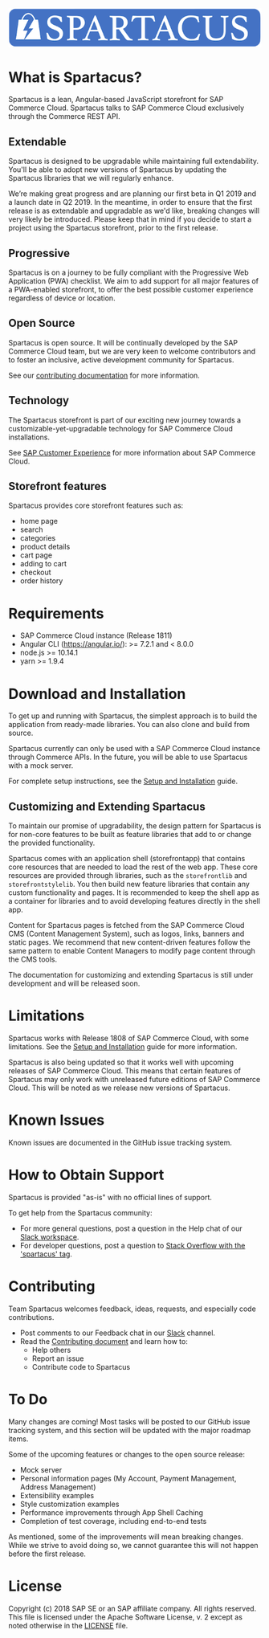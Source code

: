 ![JavaScript storefront (spartacus)](docs/assets/spartacus-blue.png)

# What is Spartacus?

Spartacus is a lean, Angular-based JavaScript storefront for SAP Commerce Cloud. Spartacus talks to SAP Commerce Cloud exclusively through the Commerce REST API.

## Extendable

Spartacus is designed to be upgradable while maintaining full extendability. You'll be able to adopt new versions of Spartacus by updating the Spartacus libraries that we will regularly enhance.

We’re making great progress and are planning our first beta in Q1 2019 and a launch date in Q2 2019. In the meantime, in order to ensure that the first release is as extendable and upgradable as we'd like, breaking changes will very likely be introduced. Please keep that in mind if you decide to start a project using the Spartacus storefront, prior to the first release.

## Progressive

Spartacus is on a journey to be fully compliant with the Progressive Web Application (PWA) checklist. We aim to add support for all major features of a PWA-enabled storefront, to offer the best possible customer experience regardless of device or location.

## Open Source

Spartacus is open source. It will be continually developed by the SAP Commerce Cloud team, but we are very keen to welcome contributors and to foster an inclusive, active development community for Spartacus.

See our [contributing documentation](CONTRIBUTING.md) for more information.

## Technology

The Spartacus storefront is part of our exciting new journey towards a customizable-yet-upgradable technology for SAP Commerce Cloud installations.

See [SAP Customer Experience](https://cx.sap.com/en/products/commerce) for more information about SAP Commerce Cloud.

## Storefront features

Spartacus provides core storefront features such as:

- home page
- search
- categories
- product details
- cart page
- adding to cart
- checkout
- order history

# Requirements

- SAP Commerce Cloud instance (Release 1811)
- Angular CLI (https://angular.io/): >= 7.2.1 and < 8.0.0
- node.js >= 10.14.1
- yarn >= 1.9.4

# Download and Installation

To get up and running with Spartacus, the simplest approach is to build the application from ready-made libraries. You can also clone and build from source.

Spartacus currently can only be used with a SAP Commerce Cloud instance through Commerce APIs. In the future, you will be able to use Spartacus with a mock server.

For complete setup instructions, see the [Setup and Installation](https://github.com/SAP/cloud-commerce-spartacus-storefront/wiki/Setup-and-Installation) guide.

## Customizing and Extending Spartacus

To maintain our promise of upgradability, the design pattern for Spartacus is for non-core features to be built as feature libraries that add to or change the provided functionality.

Spartacus comes with an application shell (storefrontapp) that contains core resources that are needed to load the rest of the web app. These core resources are provided through libraries, such as the `storefrontlib` and `storefrontstylelib`. You then build new feature libraries that contain any custom functionality and pages. It is recommended to keep the shell app as a container for libraries and to avoid developing features directly in the shell app.

Content for Spartacus pages is fetched from the SAP Commerce Cloud CMS (Content Management System), such as logos, links, banners and static pages. We recommend that new content-driven features follow the same pattern to enable Content Managers to modify page content through the CMS tools.

The documentation for customizing and extending Spartacus is still under development and will be released soon.

# Limitations

Spartacus works with Release 1808 of SAP Commerce Cloud, with some limitations. See the [Setup and Installation](https://github.com/SAP/cloud-commerce-spartacus-storefront/wiki/Setup-and-Installation) guide for more information.

Spartacus is also being updated so that it works well with upcoming releases of SAP Commerce Cloud. This means that certain features of Spartacus may only work with unreleased future editions of SAP Commerce Cloud. This will be noted as we release new versions of Spartacus.

# Known Issues

Known issues are documented in the GitHub issue tracking system.

# How to Obtain Support

Spartacus is provided "as-is" with no official lines of support.

To get help from the Spartacus community:

- For more general questions, post a question in the Help chat of our [Slack workspace](https://join.slack.com/t/spartacus-storefront/shared_invite/enQtNDM1OTI3OTMwNjU5LTRiNTFkMDJlZjRmYTBlY2QzZTM3YWNlYzJkYmEwZDY2MjM0MmIyYzdhYmQwZDMwZjg2YTAwOGFjNDBhZDYyNzE).
- For developer questions, post a question to [Stack Overflow with the 'spartacus' tag](https://stackoverflow.com/questions/tagged/spartacus).

# Contributing

Team Spartacus welcomes feedback, ideas, requests, and especially code contributions.

- Post comments to our Feedback chat in our [Slack](https://join.slack.com/t/spartacus-storefront/shared_invite/enQtNDM1OTI3OTMwNjU5LTRiNTFkMDJlZjRmYTBlY2QzZTM3YWNlYzJkYmEwZDY2MjM0MmIyYzdhYmQwZDMwZjg2YTAwOGFjNDBhZDYyNzE) channel.
- Read the [Contributing document](CONTRIBUTING.md) and learn how to:
  - Help others
  - Report an issue
  - Contribute code to Spartacus

# To Do

Many changes are coming! Most tasks will be posted to our GitHub issue tracking system, and this section will be updated with the major roadmap items.

Some of the upcoming features or changes to the open source release:

- Mock server
- Personal information pages (My Account, Payment Management, Address Management)
- Extensibility examples
- Style customization examples
- Performance improvements through App Shell Caching
- Completion of test coverage, including end-to-end tests

As mentioned, some of the improvements will mean breaking changes. While we strive to avoid doing so, we cannot guarantee this will not happen before the first release.

# License

Copyright (c) 2018 SAP SE or an SAP affiliate company. All rights reserved.
This file is licensed under the Apache Software License, v. 2 except as noted otherwise in the [LICENSE](LICENSE.txt) file.
